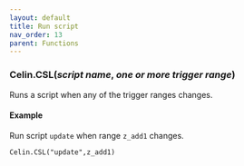 ```yaml
---
layout: default
title: Run script
nav_order: 13
parent: Functions
---
```


### Celin.CSL(_script name_, _one or more trigger range_)

Runs a script when any of the trigger ranges changes.

#### Example

Run script `update` when range `z_add1` changes.

``` excel
Celin.CSL("update",z_add1)
```
